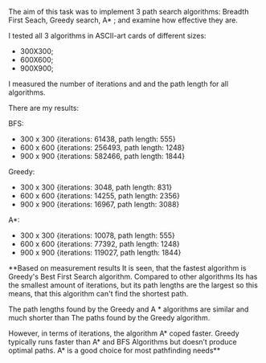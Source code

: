 The aim of this task was to implement 3 path search algorithms: Breadth First Seach, Greedy search,  A* ; and examine how effective they are.

I tested all 3 algorithms in ASCII-art cards of different sizes:
- 300X300;
- 600X600;
- 900X900;


I measured the number of iterations and and the path length for all algorithms.

There are my results:

BFS: 
- 	300 x 300 {iterations: 61438, path length: 555}
- 	600 x 600 {iterations: 256493, path length: 1248}
- 	900 x 900 {iterations: 582466, path length: 1844}


Greedy:
- 	300 x 300 {iterations: 3048, path length: 831}
- 	600 x 600 {iterations: 14255, path length: 2356}
- 	900 x 900 {iterations: 16967, path length: 3088}


A*:
- 	300 x 300 {iterations: 10078, path length: 555}
- 	600 x 600 {iterations: 77392, path length: 1248}
- 	900 x 900 {iterations: 119027, path length: 1844}


**Based on measurement results It is seen, that the fastest algorithm is Greedy's Best First Search algorithm. Compared to other algorithms Its has the smallest amount of iterations, but its path lengths are the largest so this means, that this algorithm can't find
the shortest path. 

The path lengths found by the Greedy and A * algorithms are similar and much shorter than
The paths found by the Greedy algorithm. 

However, in terms of iterations, the algorithm A* coped faster.
Greedy typically runs faster than A* and BFS Algorithms but doesn’t produce optimal paths. A* is a good choice for most pathfinding needs**
